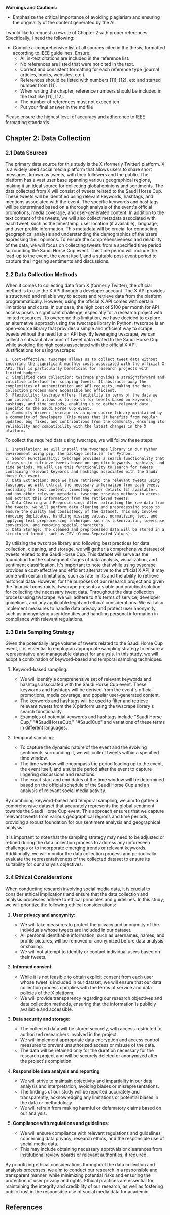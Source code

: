 **Warnings and Cautions:**
- Emphasize the critical importance of avoiding plagiarism and ensuring the originality of the content generated by the AI.

I would like to request a rewrite of Chapter 2 with proper references. Specifically, I need the following:

- Compile a comprehensive list of all sources cited in the thesis, formatted according to IEEE guidelines. Ensure:
  - All in-text citations are included in the reference list.
  - No references are listed that were not cited in the text.
  - Correct and consistent formatting for each reference type (journal articles, books, websites, etc.).
  - References should be listed with numbers [11], [12], etc and started number from [11].
  - When writing the chapter, reference numbers should be included in the text like [11], [12].
  - The number of references must not exceed ten
  - Put your final answer in the md file

Please ensure the highest level of accuracy and adherence to IEEE formatting standards.



## Chapter 2: Data Collection 

### 2.1 Data Sources

The primary data source for this study is the X (formerly Twitter) platform. X is a widely used social media platform that allows users to share short messages, known as tweets, with their followers and the public. The platform has a vast user base spanning various geographical regions, making it an ideal source for collecting global opinions and sentiments. The data collected from X will consist of tweets related to the Saudi Horse Cup. These tweets will be identified using relevant keywords, hashtags, and mentions associated with the event. The specific keywords and hashtags will be determined based on a thorough analysis of the event's official promotions, media coverage, and user-generated content. In addition to the text content of the tweets, we will also collect metadata associated with each tweet, such as the timestamp, user location (if available), language, and user profile information. This metadata will be crucial for conducting geographical analysis and understanding the demographics of the users expressing their opinions. To ensure the comprehensiveness and reliability of the data, we will focus on collecting tweets from a specified time period surrounding the Saudi Horse Cup event. This time period will include the lead-up to the event, the event itself, and a suitable post-event period to capture the lingering sentiments and discussions.

### 2.2 Data Collection Methods
When it comes to collecting data from X (formerly Twitter), the official method is to use the X API through a developer account. The X API provides a structured and reliable way to access and retrieve data from the platform programmatically. However, using the official X API comes with certain limitations and costs. In our case, the high cost of $100 per month for API access poses a significant challenge, especially for a research project with limited resources. To overcome this limitation, we have decided to explore an alternative approach using the twscrape library in Python. twscrape is an open-source library that provides a simple and efficient way to scrape tweets without the need for an API key. By leveraging twscrape, we can collect a substantial amount of tweet data related to the Saudi Horse Cup while avoiding the high costs associated with the official X API.
Justifications for using twscrape:

    1. Cost-effective: twscrape allows us to collect tweet data without incurring the significant monthly costs associated with the official X API. This is particularly beneficial for research projects with limited budgets.
    2. Simplified data collection: twscrape provides a straightforward and intuitive interface for scraping tweets. It abstracts away the complexities of authentication and API requests, making the data collection process more accessible and efficient.
    3. Flexibility: twscrape offers flexibility in terms of the data we can collect. It allows us to search for tweets based on keywords, hashtags, and time periods, enabling us to gather relevant data specific to the Saudi Horse Cup event.
    4. Community-driven: twscrape is an open-source library maintained by a community of developers. This means that it benefits from regular updates, bug fixes, and contributions from the community, ensuring its reliability and compatibility with the latest changes in the X platform.
To collect the required data using twscrape, we will follow these steps:

    1. Installation: We will install the twscrape library in our Python environment using pip, the package installer for Python.
    2. Search Functionality: twscrape provides a search functionality that allows us to retrieve tweets based on specific keywords, hashtags, and time periods. We will use this functionality to search for tweets containing relevant keywords and hashtags associated with the Saudi Horse Cup event.
    3. Data Extraction: Once we have retrieved the relevant tweets using twscrape, we will extract the necessary information from each tweet, including the text content, timestamp, user details (if available), and any other relevant metadata. twscrape provides methods to access and extract this information from the retrieved tweets.
    4. Data Cleaning and Preprocessing: After extracting the raw data from the tweets, we will perform data cleaning and preprocessing steps to ensure the quality and consistency of the dataset. This may involve removing duplicates, handling missing values, normalizing text, and applying text preprocessing techniques such as tokenization, lowercase conversion, and removing special characters.
    5. Data Storage: The cleaned and preprocessed data will be stored in a structured format, such as CSV (Comma-Separated Values). 


By utilizing the twscrape library and following best practices for data collection, cleaning, and storage, we will gather a comprehensive dataset of tweets related to the Saudi Horse Cup. This dataset will serve as the foundation for the subsequent stages of data analysis, visualization, and sentiment classification. It's important to note that while using twscrape provides a cost-effective and efficient alternative to the official X API, it may come with certain limitations, such as rate limits and the ability to retrieve historical data. However, for the purposes of our research project and given the financial constraints, twscrape presents a viable and practical solution for collecting the necessary tweet data. Throughout the data collection process using twscrape, we will adhere to X's terms of service, developer guidelines, and any applicable legal and ethical considerations. We will also implement measures to handle data privacy and protect user anonymity, such as anonymizing user identities and handling personal information in compliance with relevant regulations.

### 2.3 Data Sampling Strategy

Given the potentially large volume of tweets related to the Saudi Horse Cup event, it is essential to employ an appropriate sampling strategy to ensure a representative and manageable dataset for analysis. In this study, we will adopt a combination of keyword-based and temporal sampling techniques.

1. Keyword-based sampling:
   - We will identify a comprehensive set of relevant keywords and hashtags associated with the Saudi Horse Cup event. These keywords and hashtags will be derived from the event's official promotions, media coverage, and popular user-generated content.
   - The keywords and hashtags will be used to filter and retrieve relevant tweets from the X platform using the twscrape library's search functionality.
   - Examples of potential keywords and hashtags include "Saudi Horse Cup," "#SaudiHorseCup," "#SaudiCup" and variations of these terms in different languages.

2. Temporal sampling:
   - To capture the dynamic nature of the event and the evolving sentiments surrounding it, we will collect tweets within a specified time window.
   - The time window will encompass the period leading up to the event, the event itself, and a suitable period after the event to capture lingering discussions and reactions.
   - The exact start and end dates of the time window will be determined based on the official schedule of the Saudi Horse Cup and an analysis of relevant social media activity.

By combining keyword-based and temporal sampling, we aim to gather a comprehensive dataset that accurately represents the global sentiment towards the Saudi Horse Cup event. This approach ensures that we capture relevant tweets from various geographical regions and time periods, providing a robust foundation for our sentiment analysis and geographical analysis.

It is important to note that the sampling strategy may need to be adjusted or refined during the data collection process to address any unforeseen challenges or to incorporate emerging trends or relevant keywords. Additionally, we will monitor the data collection process and periodically evaluate the representativeness of the collected dataset to ensure its suitability for our analysis objectives.

### 2.4 Ethical Considerations

When conducting research involving social media data, it is crucial to consider ethical implications and ensure that the data collection and analysis processes adhere to ethical principles and guidelines. In this study, we will prioritize the following ethical considerations:

1. **User privacy and anonymity**:
   - We will take measures to protect the privacy and anonymity of the individuals whose tweets are included in our dataset.
   - All personal identifiable information, such as usernames, names, and profile pictures, will be removed or anonymized before data analysis or sharing.
   - We will not attempt to identify or contact individual users based on their tweets.

2. **Informed consent**:
   - While it is not feasible to obtain explicit consent from each user whose tweet is included in our dataset, we will ensure that our data collection process complies with the terms of service and data policies of the X platform.
   - We will provide transparency regarding our research objectives and data collection methods, ensuring that the information is publicly available and accessible.

3. **Data security and storage**:
   - The collected data will be stored securely, with access restricted to authorized researchers involved in the project.
   - We will implement appropriate data encryption and access control measures to prevent unauthorized access or misuse of the data.
   - The data will be retained only for the duration necessary for the research project and will be securely deleted or anonymized after the project's completion.

4. **Responsible data analysis and reporting**:
   - We will strive to maintain objectivity and impartiality in our data analysis and interpretation, avoiding biases or misrepresentations.
   - The findings of our study will be reported accurately and transparently, acknowledging any limitations or potential biases in the data or methodology.
   - We will refrain from making harmful or defamatory claims based on our analysis.

5. **Compliance with regulations and guidelines**:
   - We will ensure compliance with relevant regulations and guidelines concerning data privacy, research ethics, and the responsible use of social media data.
   - This may include obtaining necessary approvals or clearances from institutional review boards or relevant authorities, if required.

By prioritizing ethical considerations throughout the data collection and analysis processes, we aim to conduct our research in a responsible and transparent manner, while minimizing potential risks and ensuring the protection of user privacy and rights. Ethical practices are essential for maintaining the integrity and credibility of our research, as well as fostering public trust in the responsible use of social media data for academic.

## References